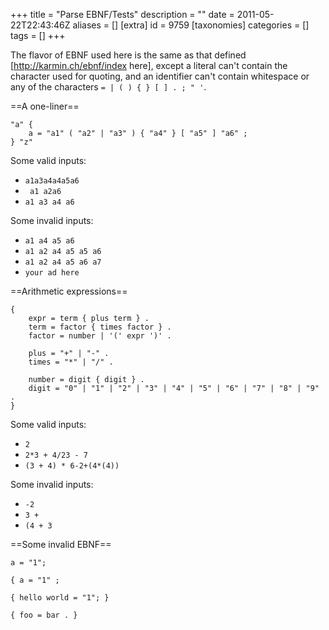 +++
title = "Parse EBNF/Tests"
description = ""
date = 2011-05-22T22:43:46Z
aliases = []
[extra]
id = 9759
[taxonomies]
categories = []
tags = []
+++

The flavor of EBNF used here is the same as that defined [http://karmin.ch/ebnf/index here], except a literal can't contain the character used for quoting, and an identifier can't contain whitespace or any of the characters <code>= | ( ) { } [ ] . ; " '</code>.

==A one-liner==

```ebnf
"a" {
    a = "a1" ( "a2" | "a3" ) { "a4" } [ "a5" ] "a6" ;
} "z"
```


Some valid inputs:
* <code>a1a3a4a4a5a6</code>
* <code> a1 a2a6 </code>
* <code>a1 a3 a4 a6</code> 

Some invalid inputs:
* <code>a1 a4 a5 a6</code>
* <code>a1 a2 a4 a5 a5 a6</code>
* <code>a1 a2 a4 a5 a6 a7</code>
* <code>your ad here</code>

==Arithmetic expressions==

```ebnf
{
    expr = term { plus term } .
    term = factor { times factor } .
    factor = number | '(' expr ')' .

    plus = "+" | "-" .
    times = "*" | "/" .

    number = digit { digit } .
    digit = "0" | "1" | "2" | "3" | "4" | "5" | "6" | "7" | "8" | "9" .
}
```


Some valid inputs:
* <code>2</code>
* <code>2*3 + 4/23 - 7</code>
* <code>(3 + 4) * 6-2+(4*(4))</code> 

Some invalid inputs:
* <code>-2</code>
* <code>3 +</code>
* <code>(4 + 3</code>

==Some invalid EBNF==

```ebnf
a = "1";
```



```ebnf
{ a = "1" ;
```



```ebnf
{ hello world = "1"; }
```



```ebnf
{ foo = bar . }
```

